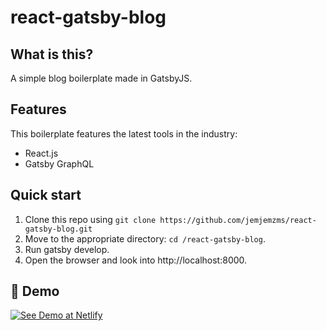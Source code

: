 # react-gatsby-blog

## What is this?
A simple blog boilerplate made in GatsbyJS. 

## Features

This boilerplate features the latest tools in the industry:

  * React.js
  * Gatsby GraphQL
  
## Quick start

1. Clone this repo using `git clone https://github.com/jemjemzms/react-gatsby-blog.git`
2. Move to the appropriate directory: `cd /react-gatsby-blog`.<br />
3. Run gatsby develop.<br />
4. Open the browser and look into http://localhost:8000.

## 💫 Demo

[![See Demo at Netlify](https://www.netlify.com/img/deploy/button.svg)](https://react-gatsby-blog.netlify.com)
